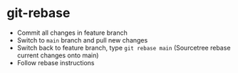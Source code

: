# git-rebase

- Commit all changes in feature branch
- Switch to `main` branch and pull new changes
- Switch back to feature branch, type `git rebase main` (Sourcetree rebase current changes onto main)
- Follow rebase instructions
